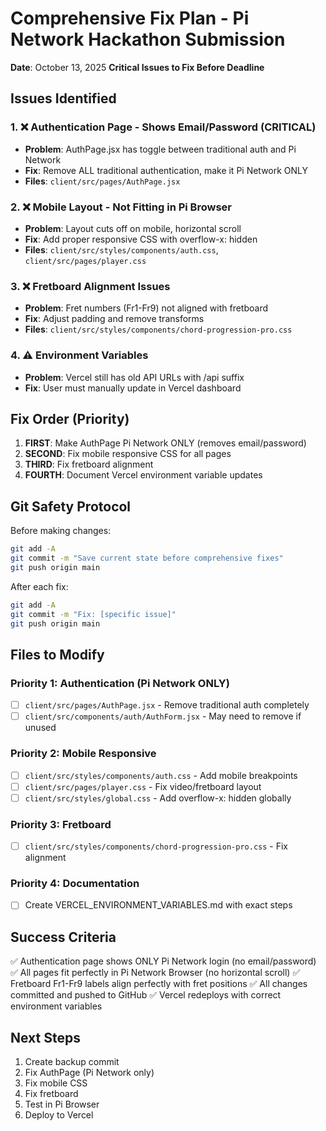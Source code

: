 # Comprehensive Fix Plan - Pi Network Hackathon Submission

**Date**: October 13, 2025
**Critical Issues to Fix Before Deadline**

## Issues Identified

### 1. ❌ Authentication Page - Shows Email/Password (CRITICAL)
- **Problem**: AuthPage.jsx has toggle between traditional auth and Pi Network
- **Fix**: Remove ALL traditional authentication, make it Pi Network ONLY
- **Files**: `client/src/pages/AuthPage.jsx`

### 2. ❌ Mobile Layout - Not Fitting in Pi Browser
- **Problem**: Layout cuts off on mobile, horizontal scroll
- **Fix**: Add proper responsive CSS with overflow-x: hidden
- **Files**: `client/src/styles/components/auth.css`, `client/src/pages/player.css`

### 3. ❌ Fretboard Alignment Issues
- **Problem**: Fret numbers (Fr1-Fr9) not aligned with fretboard
- **Fix**: Adjust padding and remove transforms
- **Files**: `client/src/styles/components/chord-progression-pro.css`

### 4. ⚠️ Environment Variables
- **Problem**: Vercel still has old API URLs with /api suffix
- **Fix**: User must manually update in Vercel dashboard

## Fix Order (Priority)

1. **FIRST**: Make AuthPage Pi Network ONLY (removes email/password)
2. **SECOND**: Fix mobile responsive CSS for all pages
3. **THIRD**: Fix fretboard alignment
4. **FOURTH**: Document Vercel environment variable updates

## Git Safety Protocol

Before making changes:
```bash
git add -A
git commit -m "Save current state before comprehensive fixes"
git push origin main
```

After each fix:
```bash
git add -A
git commit -m "Fix: [specific issue]"
git push origin main
```

## Files to Modify

### Priority 1: Authentication (Pi Network ONLY)
- [ ] `client/src/pages/AuthPage.jsx` - Remove traditional auth completely
- [ ] `client/src/components/auth/AuthForm.jsx` - May need to remove if unused

### Priority 2: Mobile Responsive
- [ ] `client/src/styles/components/auth.css` - Add mobile breakpoints
- [ ] `client/src/pages/player.css` - Fix video/fretboard layout
- [ ] `client/src/styles/global.css` - Add overflow-x: hidden globally

### Priority 3: Fretboard
- [ ] `client/src/styles/components/chord-progression-pro.css` - Fix alignment

### Priority 4: Documentation
- [ ] Create VERCEL_ENVIRONMENT_VARIABLES.md with exact steps

## Success Criteria

✅ Authentication page shows ONLY Pi Network login (no email/password)
✅ All pages fit perfectly in Pi Network Browser (no horizontal scroll)
✅ Fretboard Fr1-Fr9 labels align perfectly with fret positions
✅ All changes committed and pushed to GitHub
✅ Vercel redeploys with correct environment variables

## Next Steps

1. Create backup commit
2. Fix AuthPage (Pi Network only)
3. Fix mobile CSS
4. Fix fretboard
5. Test in Pi Browser
6. Deploy to Vercel
